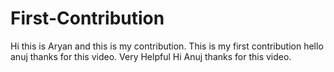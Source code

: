 # First-Contribution
Hi this is Aryan and this is my contribution.
This is my first contribution
hello anuj thanks for this video. Very Helpful
Hi Anuj thanks for this video.
